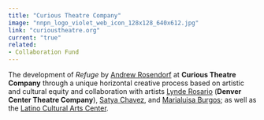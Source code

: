 ```yaml
---
title: "Curious Theatre Company"
image: "nnpn_logo_violet_web_icon_128x128_640x612.jpg"
link: "curioustheatre.org"
current: "true"
related:
- Collaboration Fund
---
```


The development of *Refuge* by <a href="https://newplayexchange.org/users/9277/andrew-rosendorf" rel="nofollow">Andrew Rosendorf</a> at **Curious Theatre Company** through a unique horizontal creative process based on artistic and cultural equity and collaboration with artists <a href="https://newplayexchange.org/users/31752/lynde-rosario" rel="nofollow">Lynde Rosario</a> (**Denver Center Theatre Company**), <a href="https://newplayexchange.org/users/14704/satya-chavez" rel="nofollow">Satya Chavez</a>, and <u>Marialuisa Burgos</u>; as well as the <a href="https://www.latinoculturalartscenter-denver.org/" rel="nofollow">Latino Cultural Arts Center</a>.

